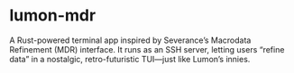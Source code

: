 # lumon-mdr
A Rust-powered terminal app inspired by Severance’s Macrodata Refinement (MDR) interface. It runs as an SSH server, letting users “refine data” in a nostalgic, retro-futuristic TUI—just like Lumon’s innies.
